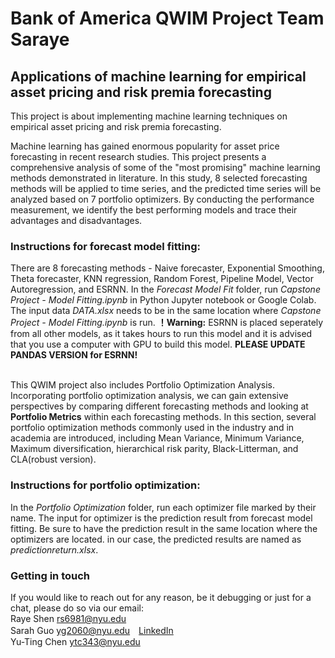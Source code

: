 # Bank of America QWIM Project Team Saraye
## Applications of machine learning for empirical asset pricing and risk premia forecasting

This project is about implementing machine learning techniques on empirical asset pricing and risk premia forecasting. 

Machine learning has gained enormous popularity for asset price forecasting in recent research studies. This project presents a comprehensive analysis of some of the "most promising" machine learning methods demonstrated in literature. In this study, 8 selected forecasting methods will be applied to time series, and the predicted time series will be analyzed based on 7 portfolio optimizers. By conducting the performance measurement, we identify the best performing models and trace their advantages and disadvantages.

### Instructions for forecast model fitting:
There are 8 forecasting methods - Naive forecaster, Exponential Smoothing, Theta forecaster, KNN regression, Random Forest, Pipeline Model, Vector Autoregression, and ESRNN. In the *Forecast Model Fit* folder, run *Capstone Project - Model Fitting.ipynb* in Python Jupyter notebook or Google Colab. The input data *DATA.xlsx* needs to be in the same location where *Capstone Project - Model Fitting.ipynb* is run. **！Warning:** ESRNN is placed seperately from all other models, as it takes hours to run this model and it is advised that you use a computer with GPU to build this model. **PLEASE UPDATE PANDAS VERSION for ESRNN!**

\
This QWIM project also includes Portfolio Optimization Analysis. Incorporating portfolio optimization analysis, we can gain extensive perspectives by comparing different forecasting methods and looking at **Portfolio Metrics** within each forecasting methods. In this section, several portfolio optimization methods commonly used in the industry and in academia are introduced, including Mean Variance, Minimum Variance, Maximum diversification, hierarchical risk parity, Black-Litterman, and CLA(robust version). 

### Instructions for portfolio optimization:
In the *Portfolio Optimization* folder, run each optimizer file marked by their name. The input for optimizer is the prediction result from forecast model fitting. Be sure to have the prediction result in the same location where the optimizers are located. in our case, the predicted results are named as *predictionreturn.xlsx*.

### Getting in touch
If you would like to reach out for any reason, be it debugging or just for a chat, please do so via our email: \
Raye Shen <rs6981@nyu.edu>\
Sarah Guo <yg2060@nyu.edu>　[LinkedIn](https://www.linkedin.com/in/sarah-guo/)  \
Yu-Ting Chen <ytc343@nyu.edu>
